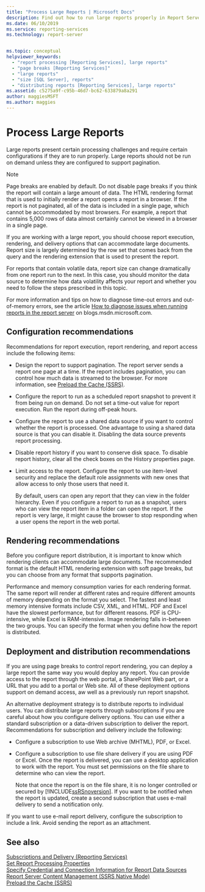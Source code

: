 ```yaml
---
title: "Process Large Reports | Microsoft Docs"
description: Find out how to run large reports properly in Report Server by following configuration, rendering, deployment, and distribution recommendations.
ms.date: 06/10/2019
ms.service: reporting-services
ms.technology: report-server


ms.topic: conceptual
helpviewer_keywords: 
  - "report processing [Reporting Services], large reports"
  - "page breaks [Reporting Services]"
  - "large reports"
  - "size [SQL Server], reports"
  - "distributing reports [Reporting Services], large reports"
ms.assetid: c5275a9f-c95b-46d7-bc62-633879a8a291
author: maggiesMSFT
ms.author: maggies
---
```

# Process Large Reports
  Large reports present certain processing challenges and require certain configurations if they are to run properly. Large reports should not be run on demand unless they are configured to support pagination.  
  
> [!NOTE]  
>  Page breaks are enabled by default. Do not disable page breaks if you think the report will contain a large amount of data. The HTML rendering format that is used to initially render a report opens a report in a browser. If the report is not paginated, all of the data is included in a single page, which cannot be accommodated by most browsers. For example, a report that contains 5,000 rows of data almost certainly cannot be viewed in a browser in a single page.  
  
 If you are working with a large report, you should choose report execution, rendering, and delivery options that can accommodate large documents. Report size is largely determined by the row set that comes back from the query and the rendering extension that is used to present the report.  
  
 For reports that contain volatile data, report size can change dramatically from one report run to the next. In this case, you should monitor the data source to determine how data volatility affects your report and whether you need to follow the steps prescribed in this topic.  
  
 For more information and tips on how to diagnose time-out errors and out-of-memory errors, see the article [How to diagnose issues when running reports in the report server](/archive/blogs/lukaszp/) on blogs.msdn.microsoft.com.  
  
## Configuration recommendations  
 Recommendations for report execution, report rendering, and report access include the following items:  
  
-   Design the report to support pagination. The report server sends a report one page at a time. If the report includes pagination, you can control how much data is streamed to the browser. For more information, see  [Preload the Cache (SSRS)](../../reporting-services/report-server/preload-the-cache-report-manager.md).  
  
-   Configure the report to run as a scheduled report snapshot to prevent it from being run on demand. Do not set a time-out value for report execution. Run the report during off-peak hours.  
  
-   Configure the report to use a shared data source if you want to control whether the report is processed. One advantage to using a shared data source is that you can disable it. Disabling the data source prevents report processing.  
  
-   Disable report history if you want to conserve disk space. To disable report history, clear all the check boxes on the History properties page.  
  
-   Limit access to the report. Configure the report to use item-level security and replace the default role assignments with new ones that allow access to only those users that need it.  
  
     By default, users can open any report that they can view in the folder hierarchy. Even if you configure a report to run as a snapshot, users who can view the report item in a folder can open the report. If the report is very large, it might cause the browser to stop responding when a user opens the report in the web portal.  
  
## Rendering recommendations  
 Before you configure report distribution, it is important to know which rendering clients can accommodate large documents. The recommended format is the default HTML rendering extension with soft page breaks, but you can choose from any format that supports pagination.  
  
 Performance and memory consumption varies for each rendering format. The same report will render at different rates and require different amounts of memory depending on the format you select. The fastest and least memory intensive formats include CSV, XML, and HTML. PDF and Excel have the slowest performance, but for different reasons. PDF is CPU-intensive, while Excel is RAM-intensive. Image rendering falls in-between the two groups. You can specify the format when you define how the report is distributed.  
  
## Deployment and distribution recommendations  
 If you are using page breaks to control report rendering, you can deploy a large report the same way you would deploy any report. You can provide access to the report through the web portal, a SharePoint Web part, or a URL that you add to a portal or Web site. All of these deployment options support on demand access, aw well as a previously run report snapshot.  
  
 An alternative deployment strategy is to distribute reports to individual users. You can distribute large reports through subscriptions if you are careful about how you configure delivery options. You can use either a standard subscription or a data-driven subscription to deliver the report. Recommendations for subscription and delivery include the following:  
  
-   Configure a subscription to use Web archive (MHTML), PDF, or Excel.  
  
-   Configure a subscription to use file share delivery if you are using PDF or Excel. Once the report is delivered, you can use a desktop application to work with the report. You must set permissions on the file share to determine who can view the report.  
  
     Note that once the report is on the file share, it is no longer controlled or secured by [!INCLUDE[ssRSnoversion](../../includes/ssrsnoversion-md.md)]. If you want to be notified when the report is updated, create a second subscription that uses e-mail delivery to send a notification only.  
  
 If you want to use e-mail report delivery, configure the subscription to include a link. Avoid sending the report as an attachment.  
  
## See also  
 [Subscriptions and Delivery &#40;Reporting Services&#41;](../../reporting-services/subscriptions/subscriptions-and-delivery-reporting-services.md)   
 [Set Report Processing Properties](../../reporting-services/report-server/set-report-processing-properties.md)   
 [Specify Credential and Connection Information for Report Data Sources](../../reporting-services/report-data/specify-credential-and-connection-information-for-report-data-sources.md)   
 [Report Server Content Management &#40;SSRS Native Mode&#41;](../../reporting-services/report-server/report-server-content-management-ssrs-native-mode.md)   
 [Preload the Cache (SSRS)](../../reporting-services/report-server/preload-the-cache-report-manager.md)